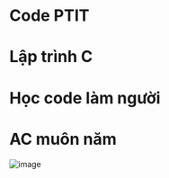 # Code PTIT
# Lập trình C
# Học code làm người
# AC muôn năm
![image](https://user-images.githubusercontent.com/121043282/208457963-52088bb7-21db-4e78-b75c-9c1c90f9c89f.png)

